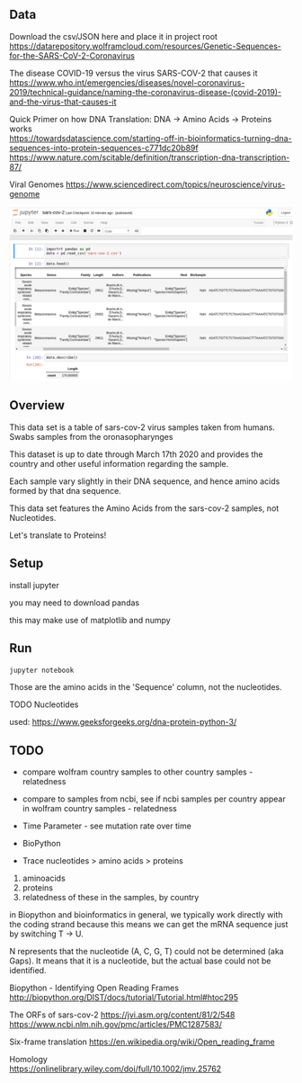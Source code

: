 ## Data
Download the csv/JSON here and place it in project root  
https://datarepository.wolframcloud.com/resources/Genetic-Sequences-for-the-SARS-CoV-2-Coronavirus

The disease COVID-19 versus the virus SARS-COV-2 that causes it  
https://www.who.int/emergencies/diseases/novel-coronavirus-2019/technical-guidance/naming-the-coronavirus-disease-(covid-2019)-and-the-virus-that-causes-it

Quick Primer on how DNA Translation: DNA -> Amino Acids -> Proteins works  
https://towardsdatascience.com/starting-off-in-bioinformatics-turning-dna-sequences-into-protein-sequences-c771dc20b89f
https://www.nature.com/scitable/definition/transcription-dna-transcription-87/

Viral Genomes
https://www.sciencedirect.com/topics/neuroscience/virus-genome


![Jupyter Output Example](./jupyter-output-example.png)
## Overview
This data set is a table of sars-cov-2 virus samples taken from humans. Swabs samples from the oronasopharynges

This dataset is up to date through March 17th 2020 and provides the country and other useful information regarding the sample.

Each sample vary slightly in their DNA sequence, and hence amino acids formed by that dna sequence.

This data set features the Amino Acids from the sars-cov-2 samples, not Nucleotides.

Let's translate to Proteins!

## Setup
install jupyter

you may need to download pandas

this may make use of matplotlib and numpy

## Run
`jupyter notebook`

Those are the amino acids in the 'Sequence' column, not the nucleotides.

TODO Nucleotides

used:
https://www.geeksforgeeks.org/dna-protein-python-3/

## TODO
- compare wolfram country samples to other country samples - relatedness
- compare to samples from ncbi, see if ncbi samples per country appear in wolfram country samples - relatedness
- Time Parameter - see mutation rate over time

- BioPython
- Trace nucleotides > amino acids > proteins
1. aminoacids
2. proteins
3. relatedness of these in the samples, by country


in Biopython and bioinformatics in general, we typically work directly with the coding strand because this means we can get the mRNA sequence just by switching T → U.



N represents that the nucleotide (A, C, G, T) could not be determined (aka Gaps). It means that it is a nucleotide, but the actual base could not be identified.

Biopython - Identifying Open Reading Frames  
http://biopython.org/DIST/docs/tutorial/Tutorial.html#htoc295

The ORFs of sars-cov-2
https://jvi.asm.org/content/81/2/548  
https://www.ncbi.nlm.nih.gov/pmc/articles/PMC1287583/  

Six-frame translation
https://en.wikipedia.org/wiki/Open_reading_frame

Homology  
https://onlinelibrary.wiley.com/doi/full/10.1002/jmv.25762